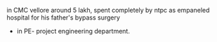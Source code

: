 in CMC vellore around 5 lakh, spent completely by ntpc as empaneled hospital for his father's bypass surgery
- in PE- project engineering department.
